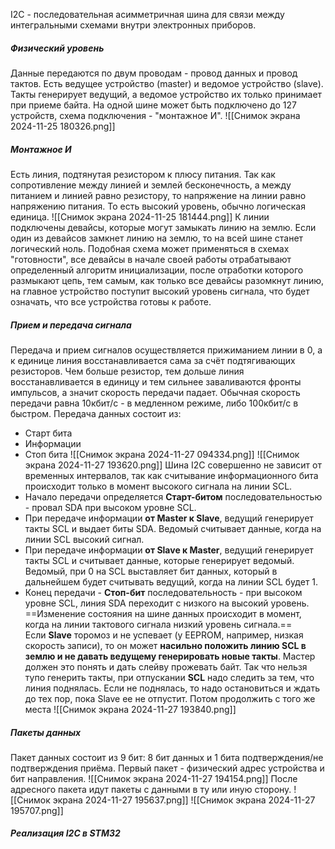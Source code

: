 I2C - последовательная асимметричная шина для связи между интегральными схемами внутри электронных приборов.
##### Физический уровень
Данные передаются по двум проводам - провод данных и провод тактов. Есть ведущее устройство (master) и ведомое устройство (slave). Такты генерирует ведущий, а ведомое устройство их только принимает при приеме байта. На одной шине может быть подключено до 127 устройств, схема подключения - "монтажное И".
![[Снимок экрана 2024-11-25 180326.png]]
##### Монтажное И
Есть линия, подтянутая резистором к плюсу питания. Так как сопротивление между линией и землей бесконечность, а между питанием и линией равно резистору, то напряжение на линии равно напряжению питания. То есть высокий уровень, обычно логическая единица.
![[Снимок экрана 2024-11-25 181444.png]]
К линии подключены девайсы, которые могут замыкать линию на землю. Если один из девайсов замкнет линию на землю, то на всей шине станет логический ноль.
Подобная схема может применяться в схемах "готовности", все девайсы в начале своей работы отрабатывают определенный алгоритм инициализации, после отработки которого размыкают цепь, тем самым, как только все девайсы разомкнут линию, на главное устройство поступит высокий уровень сигнала, что будет означать, что все устройства готовы к работе.
##### Прием и передача сигнала
Передача и прием сигналов осуществляется прижиманием линии в 0, а к единице линия восстанавливается сама за счёт подтягивающих резисторов. Чем больше резистор, тем дольше линия восстанавливается в единицу и тем сильнее заваливаются фронты импульсов, а значит скорость передачи падает.
Обычная скорость передачи равна 10кбит/с - в медленном режиме, либо 100кбит/с в быстром. 
Передача данных состоит из: 
- Старт бита
- Информации
- Стоп бита
![[Снимок экрана 2024-11-27 094334.png]]
![[Снимок экрана 2024-11-27 193620.png]]
Шина I2C совершенно не зависит от временных интервалов, так как считывание информационного бита происходит только в момент высокого сигнала на линии SCL. 
- Начало передачи определяется **Старт-битом** последовательностью - провал SDA при высоком уровне SCL.
- При передаче информации **от Master к Slave**, ведущий генерирует такты SCL и выдает биты SDA. Ведомый считывает данные, когда на линии SCL высокий сигнал.
- При передаче информации **от Slave к Master**, ведущий генерирует такты SCL и считывает данные, которые генерирует ведомый. Ведомый, при 0 на SCL выставляет бит данных, который в дальнейшем будет считывать ведущий, когда на линии SCL будет 1.
- Конец передачи - **Стоп-бит** последовательность - при высоком уровне SCL, линия SDA переходит с низкого на высокий уровень.
==Изменение состояния на шине данных происходит в момент, когда на линии тактового сигнала низкий уровень сигнала.==
Если **Slave** торомоз и не успевает (у EEPROM, например, низкая скорость записи), то он может **насильно положить линию SCL в землю и не давать ведущему генерировать новые такты**. Мастер должен это понять и дать слейву прожевать байт. Так что нельзя тупо генерить такты, при отпускании **SCL** надо следить за тем, что линия поднялась. Если не поднялась, то надо остановиться и ждать до тех пор, пока Slave ее не отпустит. Потом продолжить с того же места
![[Снимок экрана 2024-11-27 193840.png]]
##### Пакеты данных
Пакет данных состоит из 9 бит: 8 бит данных и 1 бита подтверждения/не подтверждения приёма.
Первый пакет - физический адрес устройства и бит направления.
![[Снимок экрана 2024-11-27 194154.png]]
После адресного пакета идут пакеты с данными в ту или иную сторону. 
![[Снимок экрана 2024-11-27 195637.png]]
![[Снимок экрана 2024-11-27 195707.png]]
##### Реализация I2C в STM32
